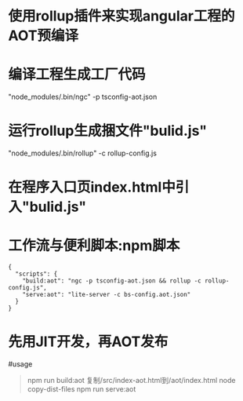 # 使用rollup插件来实现angular工程的AOT预编译

# 编译工程生成工厂代码
 "node_modules/.bin/ngc" -p tsconfig-aot.json

# 运行rollup生成捆文件"bulid.js"
 "node_modules/.bin/rollup"  -c rollup-config.js

# 在程序入口页index.html中引入"bulid.js"
  <script src="dist/build.js"></script>

# 工作流与便利脚本:npm脚本
    {
      "scripts": {
        "build:aot": "ngc -p tsconfig-aot.json && rollup -c rollup-config.js",
        "serve:aot": "lite-server -c bs-config.aot.json"
      }
    }

# 先用JIT开发，再AOT发布

#usage
>npm run build:aot
>复制/src/index-aot.html到/aot/index.html
>node copy-dist-files
>npm run serve:aot
